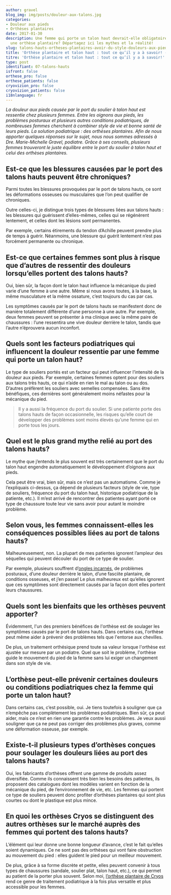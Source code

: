 ```yaml
---
author: gravel
blog_img: img/posts/douleur-aux-talons.jpg
categories:
- Douleur aux pieds
- Orthèses plantaires
date: 2017-01-30
description: Une femme qui porte un talon haut devrait-elle obligatoirement porter
  une orthèse plantaire? Départagez ici les mythes et la réalité!
slug: talons-hauts-ortheses-plantaires-avoir-du-style-douleurs-aux-pieds/
title: 'Orthèse plantaire et talon haut : tout ce qu’il y a à savoir! - Cryos Technologies'
titre: 'Orthèse plantaire et talon haut : tout ce qu’il y a à savoir!'
type: post
identifiant: 07-talons-hauts
isfront: false
orthese_pro: false
orthese_patients: false
cryovizion_pro: false
cryovizion_patients: false
i18nlanguage: fr
---
```


*La douleur aux pieds causée par le port du soulier à talon haut est ressentie chez plusieurs femmes. Entre les oignons aux pieds, les problèmes posturaux et plusieurs autres conditions podiatriques, de nombreuses femmes cherchent à combiner style de vie et bonne santé de leurs pieds. La solution podiatrique : des orthèses plantaires. Afin de nous apporter quelques réponses sur le sujet, nous nous sommes adressés à Dre. Marie-Michelle Gravel, podiatre. Grâce à ses conseils, plusieurs femmes trouveront le juste équilibre entre le port du soulier à talon haut et celui des orthèses plantaires.*

## Est-ce que les blessures causées par le port des talons hauts peuvent être chroniques?

Parmi toutes les blessures provoquées par le port de talons hauts, ce sont les déformations osseuses ou musculaires que l’on peut qualifier de chroniques.

Outre celles-ci, je distingue trois types de blessures liées aux talons hauts : les blessures qui guérissent d’elles-mêmes, celles qui se régénèrent lentement, et celles dont les lésions sont permanentes.

Par exemple, certains étirements du tendon d’Achille peuvent prendre plus de temps à guérir. Néanmoins, une blessure qui guérit lentement n’est pas forcément permanente ou chronique.

## Est-ce que certaines femmes sont plus à risque que d’autres de ressentir des douleurs lorsqu’elles portent des talons hauts?

Oui, bien sûr, la façon dont le talon haut influence la mécanique du pied varie d’une femme à une autre. Même si nous avons toutes, à la base, la même musculature et la même ossature, c’est toujours du cas par cas.

Les symptômes causés par le port de talons hauts se manifestent donc de manière totalement différente d’une personne à une autre. Par exemple, deux femmes peuvent se présenter à ma clinique avec la même paire de chaussures : l’une ressentira une vive douleur derrière le talon, tandis que l’autre n’éprouvera aucun inconfort.

## Quels sont les facteurs podiatriques qui influencent la douleur ressentie par une femme qui porte un talon haut?

Le type de souliers portés est un facteur qui peut influencer l’intensité de la douleur aux pieds. Par exemple, certaines femmes optent pour des souliers aux talons très hauts, ce qui n’aide en rien le mal au talon ou au dos. D’autres préfèrent les souliers avec semelles compensées. Sans être bénéfiques, ces dernières sont généralement moins néfastes pour la mécanique du pied.

> Il y a aussi la fréquence du port du soulier. Si une patiente porte des talons hauts de façon occasionnelle, les risques qu’elle court de développer des problèmes sont moins élevés qu’une femme qui en porte tous les jours.

## Quel est le plus grand mythe relié au port des talons hauts?

Le mythe que j’entends le plus souvent est très certainement que le port du talon haut engendre automatiquement le développement d’oignons aux pieds.

Cela peut être vrai, bien sûr, mais ce n’est pas un automatisme. Comme je l’expliquais ci-dessus, ça dépend de plusieurs facteurs (style de vie, type de souliers, fréquence du port du talon haut, historique podiatrique de la patiente, etc.). Il m’est arrivé de rencontrer des patientes ayant porté ce type de chaussure toute leur vie sans avoir pour autant le moindre problème.

## Selon vous, les femmes connaissent-elles les conséquences possibles liées au port de talons hauts?

Malheureusement, non. La plupart de mes patientes ignorent l’ampleur des séquelles qui peuvent découler du port de ce type de soulier.

Par exemple, plusieurs souffrent d’[ongles incarnés](https://www.cryos.com/ongles-incarnes-causes-et-traitements-selon-un-podiatre/), de problèmes posturaux, d’une douleur derrière le talon, d’une fasciite plantaire, de conditions osseuses, et j’en passe! Le plus malheureux est qu’elles ignorent que ces symptômes sont directement causés par la façon dont elles portent leurs chaussures.

## Quels sont les bienfaits que les orthèses peuvent apporter?

Évidemment, l'un des premiers bénéfices de l'orthèse est de soulager les symptômes causés par le port de talons hauts. Dans certains cas, l'orthèse peut même aider à prévenir des problèmes tels que l'entorse aux chevilles.

De plus, un traitement orthésique prend toute sa valeur lorsque l'orthèse est ajustée sur mesure par un podiatre. Quel que soit le problème, l'orthèse guide le mouvement du pied de la femme sans lui exiger un changement dans son style de vie.

## L’orthèse peut-elle prévenir certaines douleurs ou conditions podiatriques chez la femme qui porte un talon haut?

Dans certains cas, c’est possible, oui. Je tiens toutefois à souligner que ça n’empêche pas complètement les problèmes podiatriques. Bien sûr, ça peut aider, mais ce n’est en rien une garantie contre les problèmes. Je veux aussi souligner que ça ne peut pas corriger des problèmes plus graves, comme une déformation osseuse, par exemple.

## Existe-t-il plusieurs types d’orthèses conçues pour soulager les douleurs liées au port des talons hauts?

Oui, les fabricants d’orthèses offrent une gamme de produits assez diversifiée. Comme ils connaissent très bien les besoins des patientes, ils proposent des catalogues dont les modèles varient en fonction de la mécanique du pied, de l’environnement de vie, etc. Les femmes qui portent ce type de souliers peuvent donc profiter d’orthèses plantaires qui sont plus courtes ou dont le plastique est plus mince.

## En quoi les orthèses Cryos se distinguent des autres orthèses sur le marché auprès des femmes qui portent des talons hauts?

L’élément qui leur donne une bonne longueur d’avance, c’est le fait qu’elles soient dynamiques. Ce ne sont pas des orthèses qui vont faire obstruction au mouvement du pied : elles guident le pied pour un meilleur mouvement.

De plus, grâce à sa forme discrète et petite, elles peuvent convenir à tous types de chaussures (sandale, soulier plat, talon haut, etc.), ce qui permet au patient de la porter plus souvent. Selon moi, [l’orthèse plantaire de Cryos](https://www.cryos.com/patients/ortheses/) rend ce genre de traitement podiatrique à la fois plus versatile et plus accessible pour les femmes.